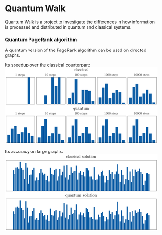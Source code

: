 # Quantum Walk

Quantum Walk is a project to investigate the differences in how information is processed and distributed in quantum and classical systems.

### Quantum PageRank algorithm

A quantum version of the PageRank algorithm can be used on directed graphs.

Its speedup over the classical counterpart:
![quantum vs classical_timesteps](examples/example_quantum_vs_classical.png)


Its accuracy on large graphs:
![quantum large graphg](examples/example_quantum_large_graph.png)